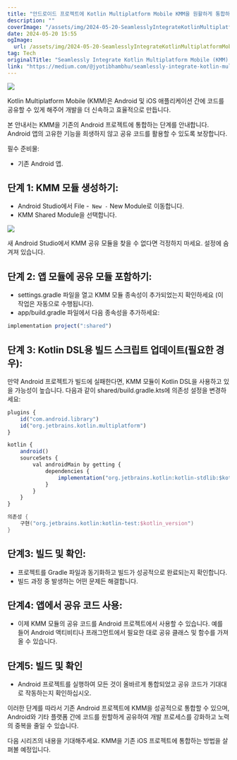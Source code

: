 ```yaml
---
title: "안드로이드 프로젝트에 Kotlin Multiplatform Mobile KMM을 원활하게 통합하기"
description: ""
coverImage: "/assets/img/2024-05-20-SeamlesslyIntegrateKotlinMultiplatformMobileKMMintoYourAndroidProject_0.png"
date: 2024-05-20 15:55
ogImage:
  url: /assets/img/2024-05-20-SeamlesslyIntegrateKotlinMultiplatformMobileKMMintoYourAndroidProject_0.png
tag: Tech
originalTitle: "Seamlessly Integrate Kotlin Multiplatform Mobile (KMM) into Your Android Project"
link: "https://medium.com/@jyotibhambhu/seamlessly-integrate-kotlin-multiplatform-mobile-kmm-into-your-android-project-efa76004ec46"
---
```


<img src="/assets/img/2024-05-20-SeamlesslyIntegrateKotlinMultiplatformMobileKMMintoYourAndroidProject_0.png" />

Kotlin Multiplatform Mobile (KMM)은 Android 및 iOS 애플리케이션 간에 코드를 공유할 수 있게 해주어 개발을 더 신속하고 효율적으로 만듭니다.

본 안내서는 KMM을 기존의 Android 프로젝트에 통합하는 단계를 안내합니다. Android 앱의 고유한 기능을 희생하지 않고 공유 코드를 활용할 수 있도록 보장합니다.

필수 준비물:

<div class="content-ad"></div>

- 기존 Android 앱.

## 단계 1: KMM 모듈 생성하기:

- Android Studio에서 File -` New -` New Module로 이동합니다.
- KMM Shared Module을 선택합니다.

<img src="/assets/img/2024-05-20-SeamlesslyIntegrateKotlinMultiplatformMobileKMMintoYourAndroidProject_1.png" />

<div class="content-ad"></div>

새 Android Studio에서 KMM 공유 모듈을 찾을 수 없다면 걱정하지 마세요. 설정에 숨겨져 있습니다.

## 단계 2: 앱 모듈에 공유 모듈 포함하기:

- settings.gradle 파일을 열고 KMM 모듈 종속성이 추가되었는지 확인하세요 (이 작업은 자동으로 수행됩니다).
- app/build.gradle 파일에서 다음 종속성을 추가하세요:

```js
implementation project(":shared")
```

<div class="content-ad"></div>

## 단계 3: Kotlin DSL용 빌드 스크립트 업데이트(필요한 경우):

만약 Android 프로젝트가 빌드에 실패한다면, KMM 모듈이 Kotlin DSL을 사용하고 있을 가능성이 높습니다. 다음과 같이 shared/build.gradle.kts에 의존성 설정을 변경하세요:

```js
plugins {
    id("com.android.library")
    id("org.jetbrains.kotlin.multiplatform")
}

kotlin {
    android()
    sourceSets {
        val androidMain by getting {
            dependencies {
                implementation("org.jetbrains.kotlin:kotlin-stdlib:$kotlin_version")
            }
        }
    }
}
```

<div class="content-ad"></div>

```kotlin
의존성 {
    구현("org.jetbrains.kotlin:kotlin-test:$kotlin_version")
}
```

## 단계3: 빌드 및 확인:

- 프로젝트를 Gradle 파일과 동기화하고 빌드가 성공적으로 완료되는지 확인합니다.
- 빌드 과정 중 발생하는 어떤 문제든 해결합니다.

## 단계4: 앱에서 공유 코드 사용:

<div class="content-ad"></div>

- 이제 KMM 모듈의 공유 코드를 Android 프로젝트에서 사용할 수 있습니다. 예를 들어 Android 액티비티나 프래그먼트에서 필요한 대로 공유 클래스 및 함수를 가져올 수 있습니다.

## 단계5: 빌드 및 확인

- Android 프로젝트를 실행하여 모든 것이 올바르게 통합되었고 공유 코드가 기대대로 작동하는지 확인하십시오.

이러한 단계를 따라서 기존 Android 프로젝트에 KMM을 성공적으로 통합할 수 있으며, Android와 기타 플랫폼 간에 코드를 원할하게 공유하여 개발 프로세스를 강화하고 노력의 중복을 줄일 수 있습니다.

<div class="content-ad"></div>

다음 시리즈의 내용을 기대해주세요. KMM을 기존 iOS 프로젝트에 통합하는 방법을 살펴볼 예정입니다.
